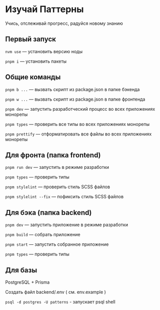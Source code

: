 # Изучай Паттерны

Учись, отслеживай прогресс, радуйся новому знанию


## Первый запуск

```nvm use``` — установить версию ноды

```pnpm i``` — установить пакеты

## Общие команды
```pnpm b ...``` — вызвать скрипт из package.json в папке бэкенда

```pnpm w ...``` — вызвать скрипт из package.json в папке фронтенда

```pnpm dev``` — запустить разработческий процесс во всех приложениях монорепы

```pnpm types``` — проверить все типы во всех приложениях монорепы

```pnpm prettify``` — отформатировать все файлы во всех приложениях монорепы



## Для фронта (папка frontend)


```pnpm run dev``` — запустить в режиме разработки

```pnpm types``` — проверить типы

```pnpm stylelint``` — проверить стиль SCSS файлов

```pnpm stylelint --fix``` — пофиксить стиль SCSS файлов



## Для бэка (папка backend)

```pnpm dev``` — запустить приложение в режиме разработки

```pnpm build``` — собрать приложение

```pnpm start``` — запустить собранное приложение

```pnpm types``` — проверить типы


## Для базы 
PostgreSQL + Prisma

Создать файл backend/.env ( см. env.example )

```psql -d postgres -U patterns``` - запускает psql shell


